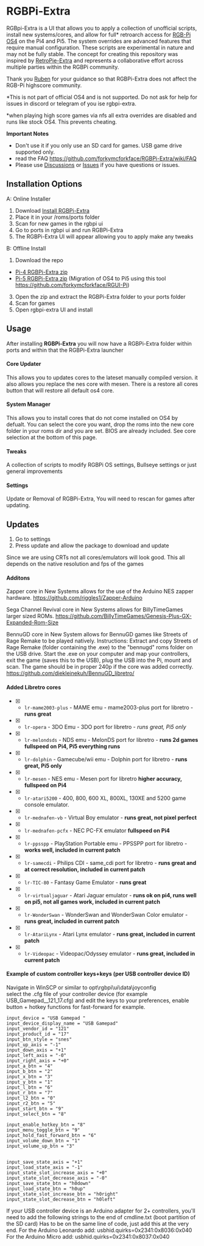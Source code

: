 # RGBPi-Extra

RGBpi-Extra is a UI that allows you to apply a collection of unofficial scripts, install new systems/cores, and allow for full* retroarch access for [RGB-Pi OS4](https://www.rgb-pi.com/#os) on the Pi4 and Pi5. The system overrides are advanced features that require manual configuration. These scripts are experimental in nature and may not be fully stable. The concept for creating this repository was inspired by [RetroPie-Extra](https://github.com/Exarkuniv/RetroPie-Extra) and represents a collaborative effort across multiple parties within the RGBPi community. 

Thank you [Ruben](https://github.com/rtomasa) for your guidance so that RGBPi-Extra does not affect the RGB-Pi highscore community.

*This is not part of official OS4 and is not supported. Do not ask for help for issues in discord or telegram of you ise rgbpi-extra.

*when playing high score games via nfs all extra overrides are disabled and runs like stock OS4. This prevents cheating.
 
 **Important Notes**
- Don't use it if you only use an SD card for games. USB game drive supported only. 
- read the FAQ https://github.com/forkymcforkface/RGBPi-Extra/wiki/FAQ
- Please use [Discussions](https://github.com/forkymcforkface/RGBPi-Extra/discussions) or [Issues](https://github.com/forkymcforkface/RGBPi-Extra/issues) if you have questions or issues.

## Installation Options

A: Online Installer

1. Download [Install RGBPi-Extra](https://github.com/forkymcforkface/RGBPi-Extra/blob/main/Install%20RGBPi-Extra.sh)
2. Place it in your /roms/ports folder
3. Scan for new games in the rgbpi ui
4. Go to ports in rgbpi ui and run RGBPi-Extra
5. The RGBPi-Extra UI will appear allowing you to apply make any tweaks

B: Offline Install

1. Download the repo
 - [Pi-4 RGBPi-Extra zip](https://github.com/forkymcforkface/RGBPi-Extra/archive/refs/heads/main.zip)
 - [Pi-5 RGBPi-Extra zip](https://github.com/forkymcforkface/RGBPi-Extra/archive/refs/heads/pi-5.zip)  (Migration of OS4 to Pi5 using this tool https://github.com/forkymcforkface/RGUI-Pi)
3. Open the zip and extract the RGBPi-Extra folder to your ports folder
4. Scan for games
5. Open rgbpi-extra UI and install

## Usage

After installing **RGBPi-Extra** you will now have a RGBPi-Extra folder within ports and within that the RGBPi-Extra launcher

#### Core Updater
This allows you to updates cores to the lateset manually compiled version. it also allows you replace the nes core with mesen. There is a restore all cores button that will restore all default os4 core. 
#### System Manager
This allows you to install cores that do not come installed on OS4 by defualt. You can select the core you want, drop the roms into the new core folder in your roms dir and you are set. BIOS are already included. See core selection at the bottom of this page.
#### Tweaks
A collection of scripts to modify RGBPi OS settings, Bullseye settings or just general improvements
#### Settings
Update or Removal of RGBPi-Extra, You will need to rescan for games after updating.

## Updates

1. Go to settings
2. Press update and allow the package to download and update

Since we are using CRTs not all cores/emulators will look good. This all depends on the native resolution and fps of the games

#### Additons
Zapper core in New Systems allows for the use of the Arduino NES zapper hardware.
https://github.com/riggles1/Zapper-Arduino

Sega Channel Revival core in New Systems allows for BillyTimeGames larger sized ROMs.
https://github.com/BillyTimeGames/Genesis-Plus-GX-Expanded-Rom-Size

BennuGD core in New System allows for BennuGD games like Streets of Rage Remake to be played natively. 
Instructions: Extract and copy Streets of Rage Remake (folder containing the .exe) to the "bennugd" roms folder on the USB drive. 
Start the .exe on your computer and map your controllers, exit the game (saves this to the USB), plug the USB into the Pi, mount and scan. The game should be in proper 240p if the core was added correctly.
https://github.com/diekleinekuh/BennuGD_libretro/

#### Added Libretro cores

- [X] - `lr-mame2003-plus` - MAME emu - mame2003-plus port for libretro - **runs great**
- [X] - `lr-opera` - 3DO Emu - 3DO port for libretro - **runs great*, Pi5 only*
- [X] - `lr-melondsds` - NDS emu - MelonDS port for libretro - **runs 2d games fullspeed on Pi4, Pi5 everything runs**
- [X] - `lr-dolphin` - Gamecube/wii emu - Dolphin port for libretro - **runs great, Pi5 only**
- [X] - `lr-mesen` - NES emu - Mesen port for libretro **higher accuracy, fullspeed on Pi4**
- [X] - `lr-atari5200` - 400, 800, 600 XL, 800XL, 130XE and 5200 game console emulator.
- [X] - `lr-mednafen-vb` - Virtual Boy emulator - **runs great, not pixel perfect**
- [X] - `lr-mednafen-pcfx` - NEC PC-FX emulator **fullspeed on Pi4**
- [X] - `lr-ppsspp` - PlayStation Portable emu - PPSSPP port for libretro - **works well, included in current patch**
- [X] - `lr-samecdi` - Philips CDI - same_cdi port for libretro - **runs great and at correct resolution, included in current patch**
- [X] - `lr-TIC-80` - Fantasy Game Emulator - **runs great**
- [X] - `lr-virtualjaguar` - Atari Jaguar emulator - **runs ok on pi4, runs well on pi5, not all games work, included in current patch**
- [X] - `lr-WonderSwan` - WonderSwan and WonderSwan Color emulator - **runs great, included in current patch**
- [X] - `lr-AtariLynx` - Atari Lynx emulator - **runs great, included in current patch**
- [X] - `lr-Videopac` - Videopac/Odyssey emulator - **runs great, included in current patch**

#### Example of custom controller keys+keys (per USB controller device ID)

Navigate in WinSCP or similar to opt\rgbpi\ui\data\joyconfig\
select the .cfg file of your controller device (for example USB_Gamepad__121_17.cfg) 
and edit the keys to your preferences, enable button + hotkey functions for fast-forward for example.
```
input_device = "USB Gamepad "
input_device_display_name = "USB Gamepad"
input_vendor_id = "121"
input_product_id = "17"
input_btn_style = "snes"
input_up_axis = "-1"
input_down_axis = "+1"
input_left_axis = "-0"
input_right_axis = "+0"
input_a_btn = "4"
input_b_btn = "2"
input_x_btn = "3"
input_y_btn = "1"
input_l_btn = "6"
input_r_btn = "7"
input_l2_btn = "0"
input_r2_btn = "5"
input_start_btn = "9"
input_select_btn = "8"

input_enable_hotkey_btn = "8"
input_menu_toggle_btn = "9"
input_hold_fast_forward_btn = "6"
input_volume_down_btn = "1"
input_volume_up_btn = "3"


input_save_state_axis = "+1"
input_load_state_axis = "-1"
input_state_slot_increase_axis = "+0"
input_state_slot_decrease_axis = "-0"
input_save_state_btn = "h0down"
input_load_state_btn = "h0up"
input_state_slot_increase_btn = "h0right"
input_state_slot_decrease_btn = "h0left"
```

If your USB controller device is an Arduino adapter for 2+ controllers, you'll need to add the following strings to the end of cmdline.txt (boot partition of the SD card)
Has to be on the same line of code, just add this at the very end.
For the Arduino Leonardo add:
usbhid.quirks=0x2341:0x8036:0x040
For the Arduino Micro add:
usbhid.quirks=0x2341:0x8037:0x040 



